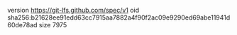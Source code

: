 version https://git-lfs.github.com/spec/v1
oid sha256:b21628ee91edd63cc7915aa7882a4f90f2ac09e9290ed69abe11941d60de78ad
size 7975
